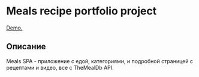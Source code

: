 # Meals recipe portfolio project
[Demo.](https://kozh-0.github.io/meals/)

## Описание
Meals SPA - приложение с едой, категориями, и подробной страницей с рецептами и видео, все с TheMealDb API. 